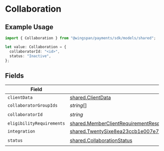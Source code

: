 # Collaboration

## Example Usage

```typescript
import { Collaboration } from "@wingspan/payments/sdk/models/shared";

let value: Collaboration = {
  collaboratorId: "<id>",
  status: "Inactive",
};
```

## Fields

| Field                                                                                                                                                                                   | Type                                                                                                                                                                                    | Required                                                                                                                                                                                | Description                                                                                                                                                                             |
| --------------------------------------------------------------------------------------------------------------------------------------------------------------------------------------- | --------------------------------------------------------------------------------------------------------------------------------------------------------------------------------------- | --------------------------------------------------------------------------------------------------------------------------------------------------------------------------------------- | --------------------------------------------------------------------------------------------------------------------------------------------------------------------------------------- |
| `clientData`                                                                                                                                                                            | [shared.ClientData](../../../sdk/models/shared/clientdata.md)                                                                                                                           | :heavy_minus_sign:                                                                                                                                                                      | N/A                                                                                                                                                                                     |
| `collaboratorGroupIds`                                                                                                                                                                  | *string*[]                                                                                                                                                                              | :heavy_minus_sign:                                                                                                                                                                      | N/A                                                                                                                                                                                     |
| `collaboratorId`                                                                                                                                                                        | *string*                                                                                                                                                                                | :heavy_check_mark:                                                                                                                                                                      | N/A                                                                                                                                                                                     |
| `eligibilityRequirements`                                                                                                                                                               | [shared.MemberClientRequirementResponse](../../../sdk/models/shared/memberclientrequirementresponse.md)[]                                                                               | :heavy_minus_sign:                                                                                                                                                                      | N/A                                                                                                                                                                                     |
| `integration`                                                                                                                                                                           | [shared.TwentySixe8ea23ccb1e007e7d6560175c7e75c768dac34727b7fe1d834ca24b8221ef4](../../../sdk/models/shared/twentysixe8ea23ccb1e007e7d6560175c7e75c768dac34727b7fe1d834ca24b8221ef4.md) | :heavy_minus_sign:                                                                                                                                                                      | N/A                                                                                                                                                                                     |
| `status`                                                                                                                                                                                | [shared.CollaborationStatus](../../../sdk/models/shared/collaborationstatus.md)                                                                                                         | :heavy_check_mark:                                                                                                                                                                      | N/A                                                                                                                                                                                     |